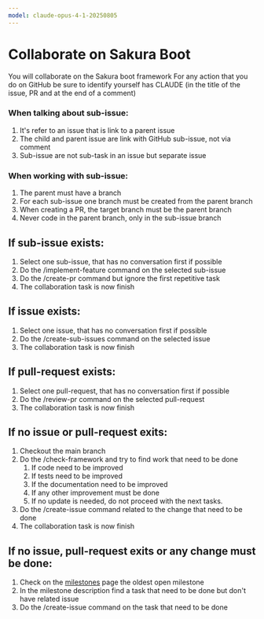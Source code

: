 ```yaml
---
model: claude-opus-4-1-20250805
---
```


# Collaborate on Sakura Boot

You will collaborate on the Sakura boot framework
For any action that you do on GitHub be sure to identify yourself has CLAUDE
(in the title of the issue, PR and at the end of a comment)

### When talking about sub-issue:

1. It's refer to an issue that is link to a parent issue
2. The child and parent issue are link with GitHub sub-issue, not via comment
3. Sub-issue are not sub-task in an issue but separate issue

### When working with sub-issue:

1. The parent must have a branch
2. For each sub-issue one branch must be created from the parent branch
3. When creating a PR, the target branch must be the parent branch
4. Never code in the parent branch, only in the sub-issue branch

## If sub-issue exists:

1. Select one sub-issue, that has no conversation first if possible
2. Do the /implement-feature <issue-number> command on the selected sub-issue
3. Do the /create-pr command but ignore the first repetitive task
4. The collaboration task is now finish

## If issue exists:

1. Select one issue, that has no conversation first if possible
2. Do the /create-sub-issues <issue-number> command on the selected issue
3. The collaboration task is now finish

## If pull-request exists:

1. Select one pull-request, that has no conversation first if possible
2. Do the /review-pr <pr-number> command on the selected pull-request
3. The collaboration task is now finish

## If no issue or pull-request exits:

1. Checkout the main branch
2. Do the /check-framework and try to find work that need to be done
    1. If code need to be improved
    2. If tests need to be improved
    3. If the documentation need to be improved
    4. If any other improvement must be done
    5. If no update is needed, do not proceed with the next tasks.
3. Do the /create-issue command related to the change that need to be done
4. The collaboration task is now finish

## If no issue, pull-request exits or any change must be done:

1. Check on the [milestones](https://github.com/daymor-dev/sakura-boot/milestones) page the oldest open milestone
2. In the milestone description find a task that need to be done but don't have related issue
3. Do the /create-issue command on the task that need to be done